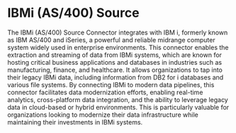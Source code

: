 # IBMi (AS/400) Source
The IBMi (AS/400) Source Connector integrates with IBM i, formerly known as IBM AS/400 and iSeries, a powerful and reliable midrange computer system widely used in enterprise environments. This connector enables the extraction and streaming of data from IBMi systems, which are known for hosting critical business applications and databases in industries such as manufacturing, finance, and healthcare. It allows organizations to tap into their legacy IBMi data, including information from DB2 for i databases and various file systems. By connecting IBMi to modern data pipelines, this connector facilitates data modernization efforts, enabling real-time analytics, cross-platform data integration, and the ability to leverage legacy data in cloud-based or hybrid environments. This is particularly valuable for organizations looking to modernize their data infrastructure while maintaining their investments in IBMi systems.